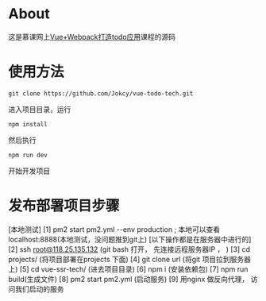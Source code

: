 # About
这是慕课网上[Vue+Webpack打造todo应用](https://www.imooc.com/learn/935)课程的源码

# 使用方法
```
git clone https://github.com/Jokcy/vue-todo-tech.git
```
进入项目目录，运行
```
npm install
```
然后执行
```
npm run dev
```
开始开发项目



# 发布部署项目步骤
[本地测试]
[1] pm2 start pm2.yml --env production ; 本地可以查看 localhost:8888(本地测试，没问题推到git上)
[以下操作都是在服务器中进行的]
[2] ssh root@118.25.135.132 (git bash 打开， 先连接远程服务器IP ， )
[3] cd projects/ (将项目部署在projects 下面)
[4] git clone url (将git 项目拉到服务器上)
[5] cd vue-ssr-tech/ (进去项目目录)
[6] npm i (安装依赖包)
[7] npm run build(生成文件)
[8] pm2 start pm2.yml (启动服务)
[9] 用nginx 做反向代理， 访问我们启动的服务
